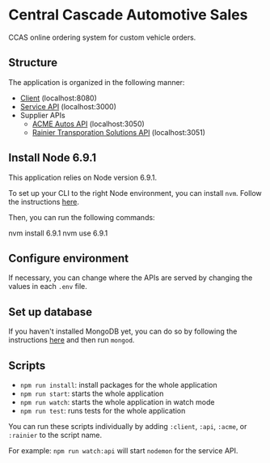 # Central Cascade Automotive Sales

CCAS online ordering system for custom vehicle orders.

## Structure

The application is organized in the following manner:
* [Client](./client) (localhost:8080)
* [Service API](./api) (localhost:3000)
* Supplier APIs
    * [ACME Autos API](./suppliers/acme) (localhost:3050)
    * [Rainier Transporation Solutions API](./suppliers/rainier) (localhost:3051)

## Install Node 6.9.1

This application relies on Node version 6.9.1.

To set up your CLI to the right Node environment, you can install `nvm`. Follow the instructions [here](https://github.com/creationix/nvm).

Then, you can run the following commands:

   nvm install 6.9.1
   nvm use 6.9.1

## Configure environment

If necessary, you can change where the APIs are served by changing the values in each `.env` file.

## Set up database

If you haven't installed MongoDB yet, you can do so by following the instructions [here](https://docs.mongodb.com/manual/tutorial/install-mongodb-on-os-x/) and then run `mongod`.

## Scripts

* `npm run install`: install packages for the whole application
* `npm run start`: starts the whole application
* `npm run watch`: starts the whole application in watch mode
* `npm run test`: runs tests for the whole application

You can run these scripts individually by adding `:client`, `:api`, `:acme`, or `:rainier` to the script name.

For example: `npm run watch:api` will start `nodemon` for the service API.
